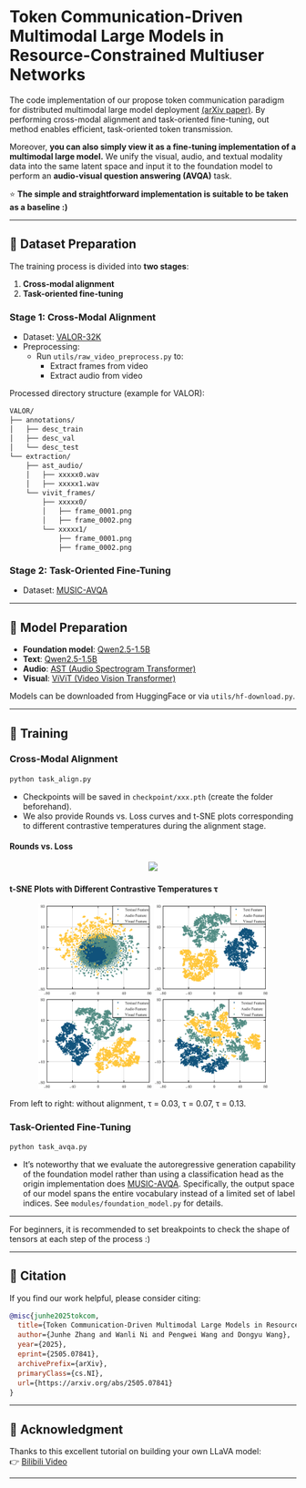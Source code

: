 # Token Communication-Driven Multimodal Large Models in Resource-Constrained Multiuser Networks

  The code implementation of our propose token communication paradigm for distributed multimodal large model deployment [(arXiv paper)](https://arxiv.org/abs/2505.07841). By performing cross-modal alignment and task-oriented fine-tuning, out method enables efficient, task-oriented token transmission.

  Moreover, **you can also simply view it as a fine-tuning implementation of a multimodal large model.** We unify the visual, audio, and textual modality data into the same latent space and input it to the foundation model to perform an **audio-visual question answering (AVQA)** task. 

  ⭐ **The simple and straightforward implementation is suitable to be taken as a baseline :)**


---

## 📁 Dataset Preparation

The training process is divided into **two stages**:
1. **Cross-modal alignment**
2. **Task-oriented fine-tuning**

### Stage 1: Cross-Modal Alignment  
- Dataset: [VALOR-32K](https://casia-iva-group.github.io/projects/VALOR/data.html)
- Preprocessing:
  - Run `utils/raw_video_preprocess.py` to:
    - Extract frames from video
    - Extract audio from video

Processed directory structure (example for VALOR):
```
VALOR/
├── annotations/
│   ├── desc_train
│   ├── desc_val
│   └── desc_test
└── extraction/
    ├── ast_audio/
    │   ├── xxxxx0.wav
    │   ├── xxxxx1.wav
    └── vivit_frames/
        ├── xxxxx0/
        │   ├── frame_0001.png
        │   ├── frame_0002.png
        └── xxxxx1/
            ├── frame_0001.png
            ├── frame_0002.png
```

### Stage 2: Task-Oriented Fine-Tuning  
- Dataset: [MUSIC-AVQA](https://gewu-lab.github.io/MUSIC-AVQA/)

---

## 🧠 Model Preparation

- **Foundation model**: [Qwen2.5-1.5B](https://huggingface.co/Qwen/Qwen2.5-1.5B)
- **Text**: [Qwen2.5-1.5B](https://huggingface.co/Qwen/Qwen2.5-1.5B)
- **Audio**: [AST (Audio Spectrogram Transformer)](https://huggingface.co/MIT/ast-finetuned-audioset-10-10-0.4593)
- **Visual**: [ViViT (Video Vision Transformer)](https://huggingface.co/google/vivit-b-16x2)

Models can be downloaded from HuggingFace or via `utils/hf-download.py`.

---

## 🚀 Training

### Cross-Modal Alignment  
```bash
python task_align.py
```
- Checkpoints will be saved in `checkpoint/xxx.pth` (create the folder beforehand).
- We also provide Rounds vs. Loss curves and t-SNE plots corresponding to different contrastive temperatures during the alignment stage.
#### Rounds vs. Loss
<p align="center">
  <img src="imgs/Temp.png" width="400"/>
</p>

#### t-SNE Plots with Different Contrastive Temperatures τ
<p align="center">
  <img src="imgs/000.png" width="200"/>
  <img src="imgs/003.png" width="200"/>
  <img src="imgs/007.png" width="200"/>
  <img src="imgs/013.png" width="200"/>
</p>
From left to right: without alignment, τ = 0.03, τ = 0.07, τ = 0.13.

### Task-Oriented Fine-Tuning  
```bash
python task_avqa.py
```
- It’s noteworthy that we evaluate the autoregressive generation capability of the foundation model rather than using a classification head as the origin implementation does [MUSIC-AVQA](https://github.com/GeWu-Lab/MUSIC-AVQA). Specifically, the output space of our model spans the entire vocabulary instead of a limited set of label indices.  See `modules/foundation_model.py` for details.

---

For beginners, it is recommended to set breakpoints to check the shape of tensors at each step of the process :)

---

## 📖 Citation

If you find our work helpful, please consider citing:

```bibtex
@misc{junhe2025tokcom,
  title={Token Communication-Driven Multimodal Large Models in Resource-Constrained Multiuser Networks},
  author={Junhe Zhang and Wanli Ni and Pengwei Wang and Dongyu Wang},
  year={2025},
  eprint={2505.07841},
  archivePrefix={arXiv},
  primaryClass={cs.NI},
  url={https://arxiv.org/abs/2505.07841}
}
```

---

## 🎥 Acknowledgment

Thanks to this excellent tutorial on building your own LLaVA model:  
👉 [Bilibili Video](https://space.bilibili.com/45156039/lists/3213902)

---
